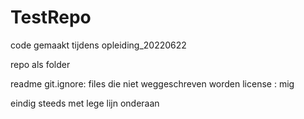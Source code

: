 # TestRepo
code gemaakt tijdens opleiding_20220622

repo als folder

readme
git.ignore: files die niet weggeschreven worden 
license : mig

eindig steeds met lege lijn onderaan
